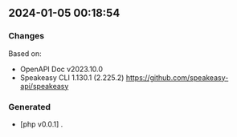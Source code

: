 

## 2024-01-05 00:18:54
### Changes
Based on:
- OpenAPI Doc v2023.10.0 
- Speakeasy CLI 1.130.1 (2.225.2) https://github.com/speakeasy-api/speakeasy
### Generated
- [php v0.0.1] .